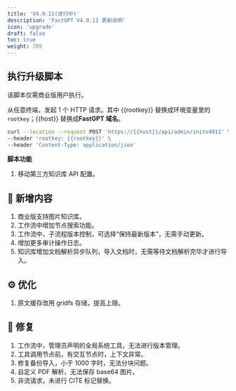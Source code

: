 ```yaml
---
title: 'V4.9.11(进行中)'
description: 'FastGPT V4.9.11 更新说明'
icon: 'upgrade'
draft: false
toc: true
weight: 789
---
```


## 执行升级脚本

该脚本仅需商业版用户执行。

从任意终端，发起 1 个 HTTP 请求。其中 {{rootkey}} 替换成环境变量里的 `rootkey`；{{host}} 替换成**FastGPT 域名**。

```bash
curl --location --request POST 'https://{{host}}/api/admin/initv4911' \
--header 'rootkey: {{rootkey}}' \
--header 'Content-Type: application/json'
```

**脚本功能**

1. 移动第三方知识库 API 配置。

## 🚀 新增内容

1. 商业版支持图片知识库。
2. 工作流中增加节点搜索功能。
3. 工作流中，子流程版本控制，可选择“保持最新版本”，无需手动更新。
4. 增加更多审计操作日志。
5. 知识库增加文档解析异步队列，导入文档时，无需等待文档解析完毕才进行导入。

## ⚙️ 优化

1. 原文缓存改用 gridfs 存储，提高上限。

## 🐛 修复

1. 工作流中，管理员声明的全局系统工具，无法进行版本管理。
2. 工具调用节点前，有交互节点时，上下文异常。
3. 修复备份导入，小于 1000 字时，无法分块问题。
4. 自定义 PDF 解析，无法保存 base64 图片。
5. 非流请求，未进行 CITE 标记替换。